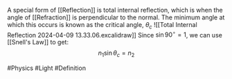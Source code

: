 A special form of [[Reflection]] is total internal reflection, which is when the angle of [[Refraction]] is perpendicular to the normal. The minimum angle at which this occurs is known as the critical angle, $\theta_{c}$
![[Total Internal Reflection 2024-04-09 13.33.06.excalidraw]]
Since $\sin 90^{\circ}=1$, we can use [[Snell's Law]] to get:
$$
n_{1}\sin\theta_{c}=n_{2}
$$

#Physics #Light #Definition